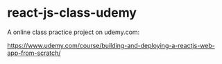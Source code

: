 # react-js-class-udemy
A online class practice project on udemy.com: 

https://www.udemy.com/course/building-and-deploying-a-reactjs-web-app-from-scratch/
